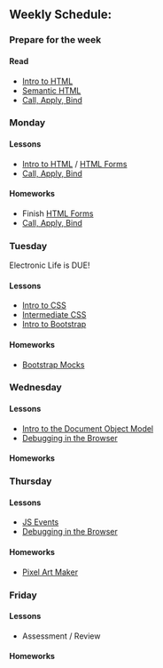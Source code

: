 ## Weekly Schedule:

### Prepare for the week

#### Read
* [Intro to HTML](https://workbook.galvanize.com/cohorts/67/articles/2581)
* [Semantic HTML](https://workbook.galvanize.com/cohorts/67/articles/2581)
* [Call, Apply, Bind](https://workbook.galvanize.com/cohorts/67/articles/2623)

### Monday

#### Lessons
* [Intro to HTML](https://workbook.galvanize.com/cohorts/67/articles/2581) / [HTML Forms](https://workbook.galvanize.com/cohorts/67/articles/2585)
* [Call, Apply, Bind](https://workbook.galvanize.com/cohorts/67/articles/2623)

#### Homeworks
* Finish [HTML Forms](https://github.com/gSchool/html-forms)
* [Call, Apply, Bind](https://github.com/gSchool/cab_closure_exercises)

### Tuesday

Electronic Life is DUE!

#### Lessons
* [Intro to CSS](https://workbook.galvanize.com/cohorts/67/articles/2588)
* [Intermediate CSS](https://workbook.galvanize.com/cohorts/67/articles/2589)
* [Intro to Bootstrap](https://workbook.galvanize.com/cohorts/67/articles/2593)


#### Homeworks
* [Bootstrap Mocks](https://github.com/gSchool/bootstrap_mocks_assignment)

### Wednesday

#### Lessons
* [Intro to the Document Object Model](https://workbook.galvanize.com/cohorts/67/articles/2610)
* [Debugging in the Browser](https://workbook.galvanize.com/cohorts/67/articles/2606)

#### Homeworks


### Thursday

#### Lessons
* [JS Events](https://workbook.galvanize.com/cohorts/67/articles/2612)
* [Debugging in the Browser](https://workbook.galvanize.com/cohorts/67/articles/2606)

#### Homeworks
* [Pixel Art Maker](https://github.com/gSchool/pixel-art-maker)

### Friday

#### Lessons
* Assessment / Review

#### Homeworks
